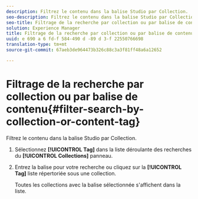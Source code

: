 ```yaml
---
description: Filtrez le contenu dans la balise Studio par Collection.
seo-description: Filtrez le contenu dans la balise Studio par Collection.
seo-title: Filtrage de la recherche par collection ou par balise de contenu
solution: Experience Manager
title: Filtrage de la recherche par collection ou par balise de contenu
uuid: e 690 a 6 fd-f 584-490 d -89 d 3-f 22550766698
translation-type: tm+mt
source-git-commit: 67aeb3de964473b326c88c3a3f81ff48a6a12652

---
```



# Filtrage de la recherche par collection ou par balise de contenu{#filter-search-by-collection-or-content-tag}

Filtrez le contenu dans la balise Studio par Collection.

1. Sélectionnez **[!UICONTROL Tag]** dans la liste déroulante des recherches du **[!UICONTROL Collections]** panneau.
1. Entrez la balise pour votre recherche ou cliquez sur la **[!UICONTROL Tag]** liste répertoriée sous une collection.

   Toutes les collections avec la balise sélectionnée s&#39;affichent dans la liste.